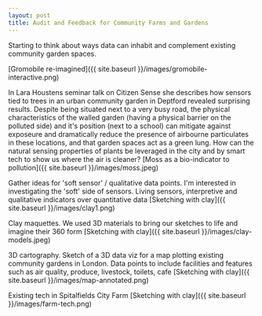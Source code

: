 ```yaml
---
layout: post
title: Audit and Feedback for Community Farms and Gardens
---
```


Starting to think about ways data can inhabit and complement existing community garden spaces.

[Gromobile re-imagined]({{ site.baseurl }}/images/gromobile-interactive.png)

In Lara Houstens seminar talk on Citizen Sense she describes how sensors tied to trees in an urban community garden in Deptford revealed surprising results. Despite being situated next to a very busy road, the physical characteristics of the walled garden (having a physical barrier on the polluted side) and it's position (next to a school) can mitigate against exposeure and dramatically reduce the presence of airbourne particulates in these locations, and that garden spaces act as a green lung.  How can the natural sensing properties of plants be leveraged in the city and by smart tech to show us where the air is cleaner?
[Moss as a bio-indicator to pollution]({{ site.baseurl }}/images/moss.jpeg)

Gather ideas for 'soft sensor' / qualitative data points. I'm interested in investigating the 'soft' side of sensors. Living sensors, interpretive and qualitative indicators over quantitative data
[Sketching with clay]({{ site.baseurl }}/images/clay1.png)


Clay maquettes. We used 3D materials to bring our sketches to life and imagine their 360 form
[Sketching with clay]({{ site.baseurl }}/images/clay-models.jpeg)


3D cartography. Sketch of a 3D data viz for a map plotting existing community gardens in London. Data points to include facilities and features such as air quality, produce, livestock, toilets, cafe
[Sketching with clay]({{ site.baseurl }}/images/map-annotated.png)

Existing tech in Spitalfields City Farm
[Sketching with clay]({{ site.baseurl }}/images/farm-tech.png)





